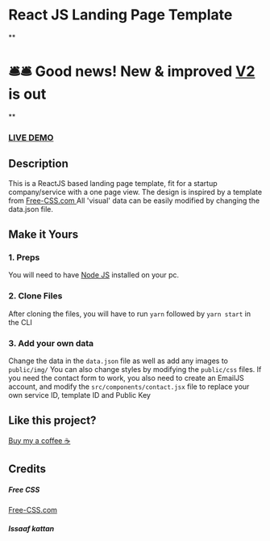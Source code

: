 # React JS Landing Page Template

\*\*

# 🛎️🛎️ Good news! New & improved [V2](https://github.com/issaafalkattan/react-landing-page-template-2021) is out

\*\*

### <a href="https://react-landing-page-template-93ne.vercel.app/">LIVE DEMO</a>

## Description

This is a ReactJS based landing page template, fit for a startup company/service
with a one page view. The design is inspired by a template from
<a href="https://www.free-css.com/assets/files/free-css-templates/preview/page234/interact/">Free-CSS.com
</a> All 'visual' data can be easily modified by changing the data.json file.

## Make it Yours

### 1. Preps

You will need to have <a href="https://nodejs.org/">Node JS</a> installed on
your pc.

### 2. Clone Files

After cloning the files, you will have to run `yarn` followed by `yarn start` in
the CLI

### 3. Add your own data

Change the data in the `data.json` file as well as add any images to
`public/img/` You can also change styles by modifying the `public/css` files. If
you need the contact form to work, you also need to create an EmailJS account,
and modify the `src/components/contact.jsx` file to replace your own service ID,
template ID and Public Key

## Like this project?

<a href="https://www.buymeacoffee.com/issaaf">Buy my a coffee ☕️</a>

## Credits

##### Free CSS

<a href="https://www.free-css.com/assets/files/free-css-templates/preview/page234/interact/">Free-CSS.com
</a>

##### Issaaf kattan
